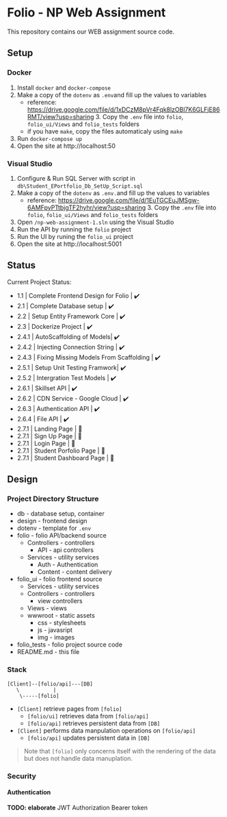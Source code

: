 # Folio - NP Web Assignment
This repository contains our WEB assignment source code.

## Setup 
### Docker
1. Install `docker` and `docker-compose`
2. Make a copy of the `dotenv` as `.env`and fill up the values to variables
    - reference: https://drive.google.com/file/d/1xDCzM8pVr4Fqk8lzOBl7K6GLFjE86RMT/view?usp=sharing
        3. Copy the `.env` file into `folio`, `folio_ui/Views` and `folio_tests` folders
    - if you have `make`, copy the files automaticaly using `make`
4. Run `docker-compose up`
5. Open the site at http://localhost:50
### Visual Studio
1. Configure & Run SQL Server with script in `db\Student_EPortfolio_Db_SetUp_Script.sql`
2. Make a copy of the `dotenv` as `.env.`and fill up the values to variables 
    - reference: https://drive.google.com/file/d/1EuTGCEuJMSgw-6AMFpyPTtbjgTF2hyhr/view?usp=sharing
        3. Copy the `.env` file into `folio`, `folio_ui/Views` and `folio_tests` folders
4. Open `/np-web-assignment-1.sln` using the Visual Studio
5. Run the API by running the `folio` project
5. Run the UI by runing the `folio_ui` project
6. Open the site at http://localhost:5001

## Status
Current Project Status:
- 1.1 | Complete Frontend Design for Folio | :heavy_check_mark: 
- 2.1 | Complete Database setup | :heavy_check_mark: 
- 2.2 | Setup Entity Framework Core | :heavy_check_mark:
- 2.3 | Dockerize Project | :heavy_check_mark:
- 2.4.1 | AutoScaffolding of Models| :heavy_check_mark: 
- 2.4.2 | Injecting Connection String | :heavy_check_mark:
- 2.4.3 | Fixing Missing Models From Scaffolding | :heavy_check_mark:
- 2.5.1 | Setup Unit Testing Framwork| :heavy_check_mark:
- 2.5.2 | Intergration Test Models | :heavy_check_mark:
- 2.6.1 | Skillset API | :heavy_check_mark:
- 2.6.2 | CDN Service - Google Cloud | :heavy_check_mark:
- 2.6.3 | Authentication API | :heavy_check_mark:
- 2.6.4 | File API | :heavy_check_mark:
- 2.7.1 | Landing Page | :construction:
- 2.7.1 | Sign Up Page | :construction:
- 2.7.1 | Login Page | :construction:
- 2.7.1 | Student Porfolio Page | :construction:
- 2.7.1 | Student Dashboard Page | :construction:

## Design
### Project Directory Structure
- db - database setup, container
- design - frontend design
- dotenv - template for `.env` 
- folio - folio API/backend source
    - Controllers - controllers
        - API - api controllers
    - Services - utility services
        - Auth - Authentication
        - Content - content delivery
- folio_ui - folio frontend source
    - Services - utility services
    - Controllers - controllers
        - view controllers
    - Views - views
    - wwwroot - static assets
        -  css - stylesheets
        -  js - javasript
        -  img - images
- folio_tests - folio project source code
- README.md - this file

### Stack
```
[Client]--[folio/api]---[DB]
   \           |
    \-----[folio]
```

- `[Client]` retrieve pages from `[folio]`
    - `[folio/ui]` retrieves data from `[folio/api]`
    - `[folio/api]` retrieves persistent data from `[DB]`
- `[Client]` performs data manpulation operations on `[folio/api]`
    - `[folio/api]` updates persistent data in `[DB]`

> Note that `[folio]` only concerns itself with the rendering of the data but
> does not handle data manuplation.

### Security
#### Authentication
**TODO: elaborate**
JWT Authorization Bearer token
